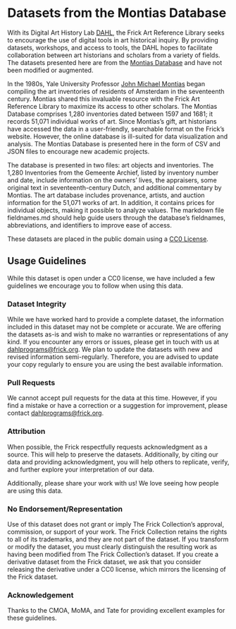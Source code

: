 # Datasets from the Montias Database
With its Digital Art History Lab [DAHL]( https://www.frick.org/research/DAHL), the Frick Art Reference Library seeks to encourage the use of digital tools in art historical inquiry. By providing datasets, workshops, and access to tools, the DAHL hopes to facilitate collaboration between art historians and scholars from a variety of fields. The datasets presented here are from the [Montias Database](https://research.frick.org/montias) and have not been modified or augmented.

In the 1980s, Yale University Professor [John Michael Montias](http://research.frick.org/montias/home.php) began compiling the art inventories of residents of Amsterdam in the seventeenth century. Montias shared this invaluable resource with the Frick Art Reference Library to maximize its access to other scholars. The Montias Database comprises 1,280 inventories dated between 1597 and 1681; it records 51,071 individual works of art. Since Montias’s gift, art historians have accessed the data in a user-friendly, searchable format on the Frick’s website. However, the online database is ill-suited for data visualization and analysis. The Montias Database is presented here in the form of CSV and JSON files to encourage new academic projects.

The database is presented in two files: art objects and inventories. The 1,280 Inventories from the Gemeente Archief, listed by inventory number and date, include information on the owners’ lives, the appraisers, some original text in seventeenth-century Dutch, and additional commentary by Montias. The art database includes provenance, artists, and auction information for the 51,071 works of art. In addition, it contains prices for individual objects, making it possible to analyze values. The markdown file fieldnames.md should help guide users through the database’s fieldnames, abbreviations, and identifiers to improve ease of access.

These datasets are placed in the public domain using a [CC0 License](https://creativecommons.org/publicdomain/zero/1.0/).

## Usage Guidelines
While this dataset is open under a CC0 license, we have included a few guidelines we encourage you to follow when using this data.
### Dataset Integrity
While we have worked hard to provide a complete dataset, the information included in this dataset may not be complete or accurate. We are offering the datasets as-is and wish to make no warranties or representations of any kind. If you encounter any errors or issues, please get in touch with us at dahlprograms@frick.org. We plan to update the datasets with new and revised information semi-regularly. Therefore, you are advised to update your copy regularly to ensure you are using the best available information.
### Pull Requests
We cannot accept pull requests for the data at this time. However, if you find a mistake or have a correction or a suggestion for improvement, please contact dahlprograms@frick.org.
### Attribution
When possible, the Frick respectfully requests acknowledgment as a source. This will help to preserve the datasets. Additionally, by citing our data and providing acknowledgment, you will help others to replicate, verify, and further explore your interpretation of our data.

Additionally, please share your work with us! We love seeing how people are using this data.
### No Endorsement/Representation
Use of this dataset does not grant or imply The Frick Collection’s approval, commission, or support of your work. The Frick Collection retains the rights to all of its trademarks, and they are not part of the dataset. If you transform or modify the dataset, you must clearly distinguish the resulting work as having been modified from The Frick Collection’s dataset. If you create a derivative dataset from the Frick dataset, we ask that you consider releasing the derivative under a CC0 license, which mirrors the licensing of the Frick dataset.
### Acknowledgement
Thanks to the CMOA, MoMA, and Tate for providing excellent examples for these guidelines.
